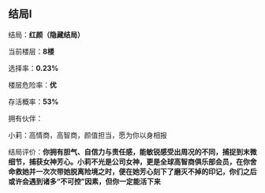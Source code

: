 ## 结局I

结局：**红颜（隐藏结局）**

当前楼层：**8楼**

选择率：**0.23%**

楼层危险率：**优**

存活概率：**53%**

拥有伙伴：

小莉：高情商，高智商，颜值担当，愿为你以身相报

结局评价：**你拥有胆气、自信力与责任感，能敏锐感受出周况的不同，捕捉到末微细节，捕获女神芳心。小莉不光是公司女神，更是全球高智商俱乐部会员，在你舍命救她并一次次带她脱离险境之时，便在她芳心刻下了磨灭不掉的印记，你们之后或许会遇到诸多“不可控”因素，但你一定能活下来**

